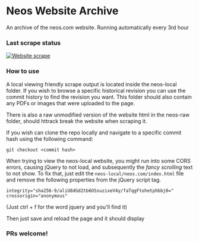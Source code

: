 # Neos Website Archive
An archive of the neos.com website. Running automatically every 3rd hour
### Last scrape status
[![Website scrape](https://github.com/Wazbat/neos-website-archive/actions/workflows/scrape.yaml/badge.svg)](https://github.com/Wazbat/neos-website-archive/actions/workflows/scrape.yaml)

### How to use

A local viewing friendly scrape output is located inside the neos-local folder. If you wish to browse a specific historical revision you can use the commit history to find the revision you want. This folder should also contain any PDFs or images that were uploaded to the page.

There is also a raw unmodified version of the website html in the neos-raw folder, should httrack break the website when scraping it.

If you wish can clone the repo locally and navigate to a specific commit hash using the following command:

```
git checkout <commit hash>
```

When trying to view the neos-local website, you might run into some CORS errors, causing jQuery to not load, and subsequently the *fancy scrolling* text to not show.
To fix that, just edit the `neos-local/neos.com/index.html` file and remove the following properties from the jQuery script tag.
```
integrity="sha256-9/aliU8dGd2tb6OSsuzixeV4y/faTqgFtohetphbbj0=" crossorigin="anonymous"
```
(Just ctrl + f for the word jquery and you'll find it)

Then just save and reload the page and it should display

### PRs welcome!
